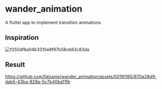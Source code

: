 # wander_animation

A flutter app to implement transition animations

## Inspiration
![f250df8a04b3310e8f97b58cb83c83da](https://github.com/faizanje/wander_animation/assets/50191165/c5c59573-40ca-48b0-9e75-6113aa7c097a)
## Result
https://github.com/faizanje/wander_animation/assets/50191165/870a28d9-dab5-43ba-828a-5c7b40ba11fb

